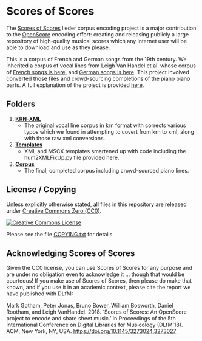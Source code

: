 Scores of Scores
================

[Scores of Scores]: https://fourscoreandmore.org/scores-of-scores/ "Scores of Scores lieder encoding project"

The [Scores of Scores] lieder corpus encoding project is a major contribution to the [OpenScore] encoding effort: creating and releasing publicly a large repository of high-quality musical scores which any internet user will be able to download and use as they please.

[OpenScore]: https://openscore.cc/ "OpenScore - liberating sheet music"

This is a corpus of French and German songs from the 19th century. We inherited a corpus of vocal lines from Leigh Van Handel et al. whose corpus of [French songs is here][LvH French], and [German songs is here][LvH German]. This project involved converted those files and crowd-sourcing completions of the piano piano parts. A full explanation of the project is provided [here][Scores of Scores].

[LvH French]: https://github.com/leighvh1/19th-century-art-songs-by-French-composers
[LvH German]: https://github.com/leighvh1/19th-century-art-songs-by-German-composers

## Folders

1. __[KRN-XML](1-KRN-XML)__
    - The original vocal line corpus in krn format with corrects various typos which we found in attempting to covert from krn to xml, along with those raw xml conversions.
2. __[Templates](2-Templates)__
    - XML and MSCX templates smartened up with code including the hum2XMLFixUp.py file provided here.
3. __[Corpus](3-Corpus)__
    - The final, completed corpus including crowd-sourced piano lines.

## License / Copying

Unless explicitly otherwise stated,
all files in this repository are released under [Creative Commons Zero (CC0)][CC0].

[![Creative Commons License][CC-BY-image]][CC0]

[CC0]: https://creativecommons.org/publicdomain/zero/1.0/ "Creative Commons Zero Public Domain Dedication (CC0 1.0 Universal)"
[CC-BY-image]: https://licensebuttons.net/l/zero/1.0/88x31.png "CC0"

Please see the file [COPYING.txt] for details.

[COPYING.txt]: COPYING.txt "COPYING.txt - CC0 1.0 Universal"

## Acknowledging Scores of Scores

Given the CC0 license, you can use Scores of Scores for any purpose and are under no obligation even to acknowledge it ... though that would be courteous! If you make use of Scores of Scores, then please do make that known, and if you use it in an academic context, please cite the report we have published with DLfM:

Mark Gotham, Peter Jonas, Bruno Bower, William Bosworth, Daniel Rootham, and Leigh VanHandel. 2018. ‘Scores of Scores: An OpenScore project to encode and share sheet music.’ In Proceedings of the 5th International Conference on Digital Libraries for Musicology (DLfM’18). ACM, New York, NY, USA. https://doi.org/10.1145/3273024.3273027
